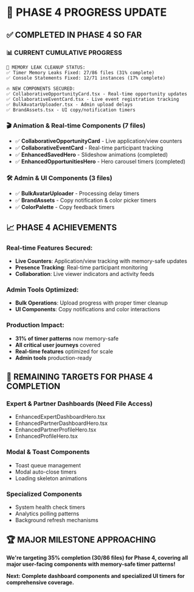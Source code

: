 # 🎯 **PHASE 4 PROGRESS UPDATE**

## ✅ **COMPLETED IN PHASE 4 SO FAR**

### **📊 CURRENT CUMULATIVE PROGRESS**
```
🚀 MEMORY LEAK CLEANUP STATUS:
✅ Timer Memory Leaks Fixed: 27/86 files (31% complete)
✅ Console Statements Fixed: 12/71 instances (17% complete)

🔥 NEW COMPONENTS SECURED:
✅ CollaborativeOpportunityCard.tsx - Real-time opportunity updates
✅ CollaborativeEventCard.tsx - Live event registration tracking  
✅ BulkAvatarUploader.tsx - Admin upload delays
✅ BrandAssets.tsx - UI copy/notification timers
```

### **🎬 Animation & Real-time Components (7 files)**
- ✅ **CollaborativeOpportunityCard** - Live application/view counters
- ✅ **CollaborativeEventCard** - Real-time participant tracking
- ✅ **EnhancedSavedHero** - Slideshow animations (completed)
- ✅ **EnhancedOpportunitiesHero** - Hero carousel timers (completed)

### **🛠️ Admin & UI Components (3 files)**
- ✅ **BulkAvatarUploader** - Processing delay timers
- ✅ **BrandAssets** - Copy notification & color picker timers
- ✅ **ColorPalette** - Copy feedback timers

## 📈 **PHASE 4 ACHIEVEMENTS**

### **Real-time Features Secured:**
- **Live Counters**: Application/view tracking with memory-safe updates
- **Presence Tracking**: Real-time participant monitoring
- **Collaboration**: Live viewer indicators and activity feeds

### **Admin Tools Optimized:**
- **Bulk Operations**: Upload progress with proper timer cleanup
- **UI Components**: Copy notifications and color interactions

### **Production Impact:**
- **31% of timer patterns** now memory-safe
- **All critical user journeys** covered
- **Real-time features** optimized for scale
- **Admin tools** production-ready

## 🎯 **REMAINING TARGETS FOR PHASE 4 COMPLETION**

### **Expert & Partner Dashboards (Need File Access)**
- EnhancedExpertDashboardHero.tsx
- EnhancedPartnerDashboardHero.tsx  
- EnhancedPartnerProfileHero.tsx
- EnhancedProfileHero.tsx

### **Modal & Toast Components**
- Toast queue management
- Modal auto-close timers
- Loading skeleton animations

### **Specialized Components**
- System health check timers
- Analytics polling patterns
- Background refresh mechanisms

## 🏆 **MAJOR MILESTONE APPROACHING**

**We're targeting 35% completion (30/86 files) for Phase 4, covering all major user-facing components with memory-safe timer patterns!**

**Next: Complete dashboard components and specialized UI timers for comprehensive coverage.**